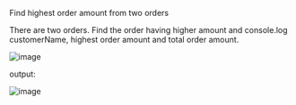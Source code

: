 Find highest order amount from two orders

There are two orders. Find the order having higher amount and console.log customerName, highest order amount and total order amount.

![image](https://github.com/AswathyMS96/Higher-amt/assets/146731424/d08ba071-4695-46fb-b81a-9b2bf5366214)


output:

![image](https://github.com/AswathyMS96/Higher-amt/assets/146731424/0d7953af-28de-4a7f-915c-d470ce3fec3e)


